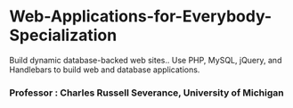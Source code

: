 # Web-Applications-for-Everybody-Specialization
Build dynamic database-backed web sites.. Use PHP, MySQL, jQuery, and Handlebars to build web and database applications.


### Professor : Charles Russell Severance, University of Michigan

